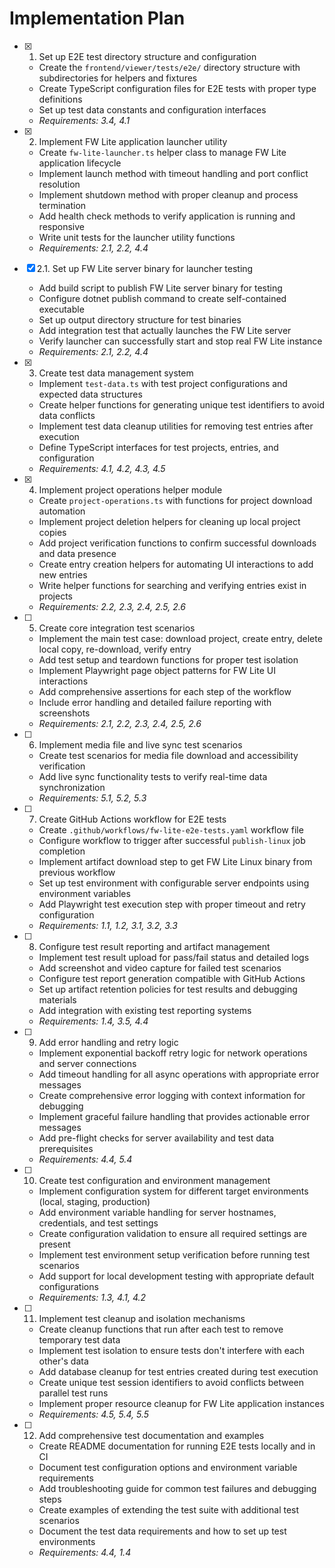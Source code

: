 # Implementation Plan

- [x] 1. Set up E2E test directory structure and configuration
  - Create the `frontend/viewer/tests/e2e/` directory structure with subdirectories for helpers and fixtures
  - Create TypeScript configuration files for E2E tests with proper type definitions
  - Set up test data constants and configuration interfaces
  - _Requirements: 3.4, 4.1_

- [x] 2. Implement FW Lite application launcher utility
  - Create `fw-lite-launcher.ts` helper class to manage FW Lite application lifecycle
  - Implement launch method with timeout handling and port conflict resolution
  - Implement shutdown method with proper cleanup and process termination
  - Add health check methods to verify application is running and responsive
  - Write unit tests for the launcher utility functions
  - _Requirements: 2.1, 2.2, 4.4_

- [x] 2.1. Set up FW Lite server binary for launcher testing
  - Add build script to publish FW Lite server binary for testing
  - Configure dotnet publish command to create self-contained executable
  - Set up output directory structure for test binaries
  - Add integration test that actually launches the FW Lite server
  - Verify launcher can successfully start and stop real FW Lite instance
  - _Requirements: 2.1, 2.2, 4.4_

- [x] 3. Create test data management system
  - Implement `test-data.ts` with test project configurations and expected data structures
  - Create helper functions for generating unique test identifiers to avoid data conflicts
  - Implement test data cleanup utilities for removing test entries after execution
  - Define TypeScript interfaces for test projects, entries, and configuration
  - _Requirements: 4.1, 4.2, 4.3, 4.5_

- [x] 4. Implement project operations helper module
  - Create `project-operations.ts` with functions for project download automation
  - Implement project deletion helpers for cleaning up local project copies
  - Add project verification functions to confirm successful downloads and data presence
  - Create entry creation helpers for automating UI interactions to add new entries
  - Write helper functions for searching and verifying entries exist in projects
  - _Requirements: 2.2, 2.3, 2.4, 2.5, 2.6_

- [ ] 5. Create core integration test scenarios





  - Implement the main test case: download project, create entry, delete local copy, re-download, verify entry
  - Add test setup and teardown functions for proper test isolation
  - Implement Playwright page object patterns for FW Lite UI interactions
  - Add comprehensive assertions for each step of the workflow
  - Include error handling and detailed failure reporting with screenshots
  - _Requirements: 2.1, 2.2, 2.3, 2.4, 2.5, 2.6_

- [ ] 6. Implement media file and live sync test scenarios
  - Create test scenarios for media file download and accessibility verification
  - Add live sync functionality tests to verify real-time data synchronization
  - _Requirements: 5.1, 5.2, 5.3_

- [ ] 7. Create GitHub Actions workflow for E2E tests
  - Create `.github/workflows/fw-lite-e2e-tests.yaml` workflow file
  - Configure workflow to trigger after successful `publish-linux` job completion
  - Implement artifact download step to get FW Lite Linux binary from previous workflow
  - Set up test environment with configurable server endpoints using environment variables
  - Add Playwright test execution step with proper timeout and retry configuration
  - _Requirements: 1.1, 1.2, 3.1, 3.2, 3.3_

- [ ] 8. Configure test result reporting and artifact management
  - Implement test result upload for pass/fail status and detailed logs
  - Add screenshot and video capture for failed test scenarios
  - Configure test report generation compatible with GitHub Actions
  - Set up artifact retention policies for test results and debugging materials
  - Add integration with existing test reporting systems
  - _Requirements: 1.4, 3.5, 4.4_

- [ ] 9. Add error handling and retry logic
  - Implement exponential backoff retry logic for network operations and server connections
  - Add timeout handling for all async operations with appropriate error messages
  - Create comprehensive error logging with context information for debugging
  - Implement graceful failure handling that provides actionable error messages
  - Add pre-flight checks for server availability and test data prerequisites
  - _Requirements: 4.4, 5.4_

- [ ] 10. Create test configuration and environment management
  - Implement configuration system for different target environments (local, staging, production)
  - Add environment variable handling for server hostnames, credentials, and test settings
  - Create configuration validation to ensure all required settings are present
  - Implement test environment setup verification before running test scenarios
  - Add support for local development testing with appropriate default configurations
  - _Requirements: 1.3, 4.1, 4.2_

- [ ] 11. Implement test cleanup and isolation mechanisms
  - Create cleanup functions that run after each test to remove temporary test data
  - Implement test isolation to ensure tests don't interfere with each other's data
  - Add database cleanup for test entries created during test execution
  - Create unique test session identifiers to avoid conflicts between parallel test runs
  - Implement proper resource cleanup for FW Lite application instances
  - _Requirements: 4.5, 5.4, 5.5_

- [ ] 12. Add comprehensive test documentation and examples
  - Create README documentation for running E2E tests locally and in CI
  - Document test configuration options and environment variable requirements
  - Add troubleshooting guide for common test failures and debugging steps
  - Create examples of extending the test suite with additional test scenarios
  - Document the test data requirements and how to set up test environments
  - _Requirements: 4.4, 1.4_
